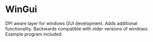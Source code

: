 # WinGui

DPI aware layer for windows GUI development.
Adds additional functionality.
Backwards compatible with older versions of windows.
Example program included.
